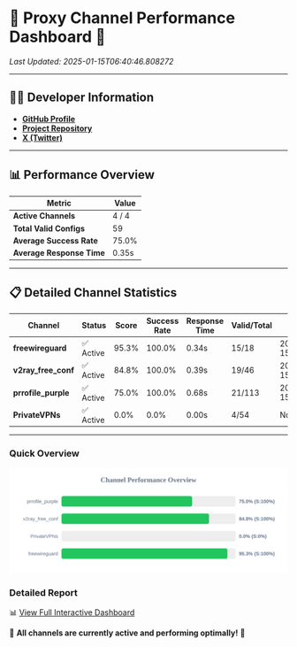 # 🌟 Proxy Channel Performance Dashboard 🌟

_Last Updated: 2025-01-15T06:40:46.808272_

---

## 👩‍💻 Developer Information

- **[GitHub Profile](https://github.com/4n0nymou3)**  
- **[Project Repository](https://github.com/4n0nymou3/multi-proxy-config-fetcher)**  
- **[X (Twitter)](https://x.com/4n0nymou3)**  

---

## 📊 Performance Overview

| Metric                | Value       |
|-----------------------|-------------|
| **Active Channels**   | 4 / 4       |
| **Total Valid Configs** | 59          |
| **Average Success Rate** | 75.0%      |
| **Average Response Time** | 0.35s       |

---

## 📋 Detailed Channel Statistics

| Channel          | Status     | Score  | Success Rate | Response Time | Valid/Total | Last Success               |
|------------------|------------|--------|--------------|---------------|-------------|----------------------------|
| **freewireguard**  | ✅ Active  | 95.3%  | 100.0% | 0.34s         | 15/18       | 2025-01-15T06:40:46.806228 |
| **v2ray_free_conf**  | ✅ Active  | 84.8%  | 100.0% | 0.39s         | 19/46       | 2025-01-15T06:40:34.576477 |
| **prrofile_purple**  | ✅ Active  | 75.0%  | 100.0% | 0.68s         | 21/113       | 2025-01-15T06:40:34.093211 |
| **PrivateVPNs**  | ✅ Active  | 0.0%  | 0.0% | 0.00s         | 4/54       | None |

---

### Quick Overview
<div align="center">
  <a href="https://raw.githubusercontent.com/nullluser/NullRepo/refs/heads/main/assets/channel_stats_chart.svg">
    <img src="https://raw.githubusercontent.com/nullluser/NullRepo/refs/heads/main/assets/channel_stats_chart.svg" alt="Source Performance Statistics" width="800">
  </a>
</div>

### Detailed Report
📊 [View Full Interactive Dashboard](https://htmlpreview.github.io/?https://github.com/nullluser/NullRepo/blob/main/assets/performance_report.html)

🎉 **All channels are currently active and performing optimally!** 🎉
